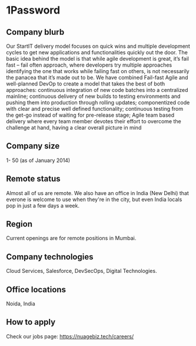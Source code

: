# 1Password

## Company blurb

Our StartIT delivery model focuses on quick wins and multiple development cycles to get new applications and functionalities quickly out the door. The basic idea behind the model is that while agile development is great, it’s fail fast – fail often approach, where developers try multiple approaches identifying the one that works while failing fast on others, is not necessarily the panacea that it’s made out to be. We have combined Fail-fast Agile and well-planned DevOp to create a model that takes the best of both approaches: continuous integration of new code batches into a centralized mainline; continuous delivery of new builds to testing environments and pushing them into production through rolling updates; componentized code with clear and precise well defined functionality; continuous testing from the get-go instead of waiting for pre-release stage; Agile team based delivery where every team member devotes their effort to overcome the challenge at hand, having a clear overall picture in mind

## Company size

1- 50 (as of January 2014)

## Remote status

Almost all of us are remote. We also have an office in India (New Delhi) that everone is welcome to use when they're in the city, but even India locals pop in just a few days a week.

## Region

Current openings are for remote positions in Mumbai.

## Company technologies

Cloud Services, Salesforce, DevSecOps, Digital Technologies.

## Office locations

Noida, India

## How to apply

Check our jobs page: https://nuagebiz.tech/careers/
